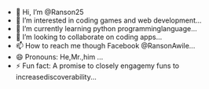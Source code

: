 - 👋 Hi, I’m @Ranson25
- 👀 I’m interested in coding games and web development...
- 🌱 I’m currently learning python programminglanguage...
- 💞️ I’m looking to collaborate on coding apps...
- 📫 How to reach me though Facebook @RansonAwile...
- 😄 Pronouns: He,Mr.,him ...
- ⚡ Fun fact: A promise to closely engagemy funs to increasediscoverability...

<!---
Ranson25/Ranson25 is a ✨ special ✨ repository because its `README.md` (this file) appears on your GitHub profile.
You can click the Preview link to take a look at your changes.
--->

